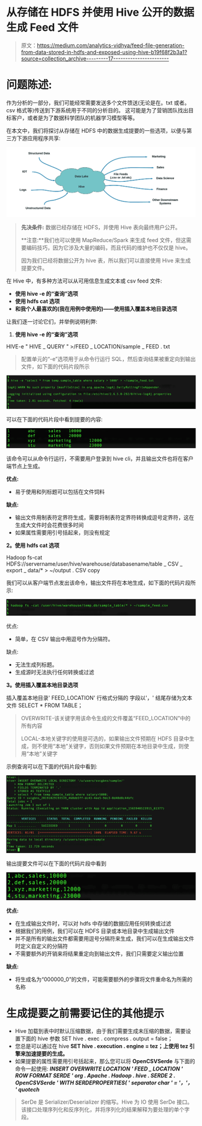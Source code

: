 # 从存储在 HDFS 并使用 Hive 公开的数据生成 Feed 文件

> 原文：<https://medium.com/analytics-vidhya/feed-file-generation-from-data-stored-in-hdfs-and-exposed-using-hive-b19f68f2b3a1?source=collection_archive---------17----------------------->

# **问题陈述:**

作为分析的一部分，我们可能经常需要发送多个文件馈送(无论是在。txt 或者。csv 格式等)传送到下游系统用于不同的分析目的。
这可能是为了营销团队找出目标客户，或者是为了数据科学团队的机器学习模型等等。

在本文中，我们将探讨从存储在 HDFS 中的数据生成提要的一些选项，以便与第三方下游应用程序共享:

![](img/33df390e5c8d9f227fc70a0e90caf5d2.png)

> **先决条件:** 数据已经存储在 HDFS，并使用 Hive 表向最终用户公开。
> 
> **注意:**我们也可以使用 MapReduce/Spark 来生成 feed 文件，但这需要编码技巧，因为它涉及大量的编码，而且代码的维护也不仅仅是 hive。
> 
> 因为我们已经将数据公开为 hive 表，所以我们可以直接使用 Hive 来生成提要文件。

在 Hive 中，有多种方法可以从可用信息生成文本或 csv feed 文件:

*   **使用 hive -e 的“查询”选项**
*   **使用 hdfs cat 选项**
*   **和我个人最喜欢的(我在用例中使用的)——使用插入覆盖本地目录选项**

让我们逐一讨论它们，并举例说明利弊:

1.  **使用 hive -e 的“查询”选项**

HIVE-e " HIVE _ QUERY " >/FEED _ LOCATION/sample _ FEED . txt

> 配置单元的“-e”选项用于从命令行运行 SQL，然后查询结果被重定向到输出文件，如下面的代码片段所示

![](img/2533df504f2e27d6d58daa741da96ca0.png)

可以在下面的代码片段中看到提要的内容:

![](img/a55910d3799c668985405a301a8545fd.png)

该命令可以从命令行运行，不需要用户登录到 hive cli，并且输出文件也将在客户端节点上生成。

**优点:**

*   易于使用和列标题可以包括在文件饲料

**缺点:**

*   输出文件用制表符定界符生成，需要将制表符定界符转换成逗号定界符，这在生成大文件时会花费很多时间
*   如果属性需要用引号括起来，则没有规定

**2。使用 hdfs cat 选项**

Hadoop fs-cat HDFS://servername/user/hive/warehouse/databasename/table _ CSV _ export _ data/* > ~/output . CSV copy

我们可以从客户端节点发出该命令，输出文件将在本地生成，如下面的代码片段所示:

![](img/a62f9ba954c6fff366c6849e10a6add5.png)

优点:

*   简单，在 CSV 输出中用逗号作为分隔符。

缺点:

*   无法生成列标题。
*   生成源时无法执行任何转换或过滤

**3。使用插入覆盖本地目录选项**

插入覆盖本地目录' FEED_LOCATION'
行格式分隔的
字段以'，'
结尾存储为文本文件
SELECT * FROM TABLE；

> OVERWRITE-该关键字用该命令生成的文件覆盖“FEED_LOCATION”中的所有内容
> 
> LOCAL-本地关键字的使用是可选的，如果输出文件预期在 HDFS 目录中生成，则不使用“本地”关键字，否则如果文件预期在本地目录中生成，则使用“本地”关键字

示例查询可以在下面的代码片段中看到:

![](img/2f70a4b6159979853a6786bbf4cad07d.png)

输出提要文件可以在下面的代码片段中看到

![](img/26b5ff12e4b0d75c19956c74dc1d5413.png)

**优点:**

*   在生成输出文件时，可以对 hdfs 中存储的数据应用任何转换或过滤
*   根据我们的用例，我们可以在 HDFS 目录或本地目录中生成输出文件
*   并不是所有的输出文件都需要用逗号分隔符来生成，我们可以在生成输出文件时定义自定义的分隔符
*   不需要额外的开销来将结果重定向到输出文件，我们只需要定义输出位置

**缺点:**

*   将生成名为“000000_0”的文件，可能需要额外的步骤将文件重命名为所需的名称

# 生成提要之前需要记住的其他提示

*   Hive 加载到表中时默认压缩数据，由于我们需要生成未压缩的数据，需要设置下面的 hive 参数
    SET hive . exec . compress . output = false；
*   您总是可以通过在 hive
    **SET hive . execution . engine = tez；上使用 tez 引擎来加速提要的生成。**
*   如果提要的属性需要用引号括起来，那么您可以将 **OpenCSVSerde** 与下面的命令一起使用:
    ***INSERT OVERWRITE LOCATION ' FEED _ LOCATION '
    ROW FORMAT SERDE ' org . Apache . Hadoop . hive . SERDE 2 . OpenCSVSerde '
    WITH SERDEPROPERTIES(
    ' separator char ' = '，'，
    ' quotech***

> SerDe 是 Serializer/Deserializer 的缩写。Hive 为 IO 使用 SerDe 接口。该接口处理序列化和反序列化，并将序列化的结果解释为要处理的单个字段。